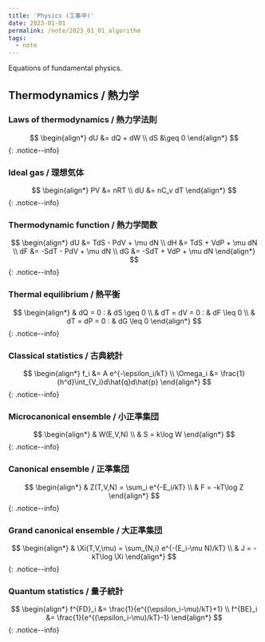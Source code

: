 ```yaml
---
title: 'Physics (工事中)'
date: 2023-01-01
permalink: /note/2023_01_01_algorithm
tags:
  - note
---
```


Equations of fundamental physics.

## Thermodynamics / 熱力学

### Laws of thermodynamics / 熱力学法則

$$
\begin{align*}
dU &= dQ + dW \\
dS &\geq 0
\end{align*}
$$
{: .notice--info}

### Ideal gas / 理想気体

$$
\begin{align*}
PV &= nRT \\
dU &= nC_v dT
\end{align*}
$$
{: .notice--info}

### Thermodynamic function / 熱力学関数

$$
\begin{align*}
dU &= TdS - PdV + \mu dN \\
dH &= TdS + VdP + \mu dN \\
dF &= -SdT - PdV + \mu dN \\
dG &= -SdT + VdP + \mu dN
\end{align*}
$$
{: .notice--info}

### Thermal equilibrium / 熱平衡

$$
\begin{align*}
& dQ = 0 : & dS \geq 0 \\
& dT = dV = 0 : & dF \leq 0 \\
& dT = dP = 0 : & dG \leq 0
\end{align*}
$$
{: .notice--info}

### Classical statistics / 古典統計

$$
\begin{align*}
f_i &= A e^{-\epsilon_i/kT} \\
\Omega_i &= \frac{1}{h^d}\int_{V_i}d\hat{q}d\hat{p}
\end{align*}
$$
{: .notice--info}

### Microcanonical ensemble / 小正準集団

$$
\begin{align*}
& W(E,V,N) \\
& S = k\log W
\end{align*}
$$
{: .notice--info}

### Canonical ensemble / 正準集団

$$
\begin{align*}
& Z(T,V,N) = \sum_i e^{-E_i/kT} \\
& F = -kT\log Z
\end{align*}
$$
{: .notice--info}

### Grand canonical ensemble / 大正準集団

$$
\begin{align*}
& \Xi(T,V,\mu) = \sum_{N,i} e^{-(E_i-\mu N)/kT} \\
& J = -kT\log \Xi
\end{align*}
$$
{: .notice--info}

### Quantum statistics / 量子統計

$$
\begin{align*}
f^{FD}_i &= \frac{1}{e^{(\epsilon_i-\mu)/kT}+1} \\
f^{BE}_i &= \frac{1}{e^{(\epsilon_i-\mu)/kT}-1}
\end{align*}
$$
{: .notice--info}